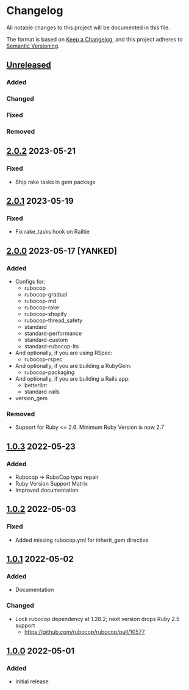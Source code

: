 # Changelog
All notable changes to this project will be documented in this file.

The format is based on [Keep a Changelog](https://keepachangelog.com/en/1.0.0/),
and this project adheres to [Semantic Versioning](https://semver.org/spec/v2.0.0.html).

## [Unreleased]
### Added
### Changed
### Fixed
### Removed

## [2.0.2] 2023-05-21
### Fixed
- Ship rake tasks in gem package

## [2.0.1] 2023-05-19
### Fixed
- Fix rake_tasks hook on Railtie

## [2.0.0] 2023-05-17 [YANKED]
### Added
- Configs for:
  - rubocop
  - rubocop-gradual
  - rubocop-md
  - rubocop-rake
  - rubocop-shopify
  - rubocop-thread_safety
  - standard
  - standard-performance
  - standard-custom
  - standard-rubocop-lts
- And optionally, if you are using RSpec:
  - rubocop-rspec
- And optionally, if you are building a RubyGem:
  - rubocop-packaging
- And optionally, if you are building a Rails app:
  - betterlint
  - standard-rails
- version_gem
### Removed
- Support for Ruby <= 2.6. Minimum Ruby Version is now 2.7

## [1.0.3] 2022-05-23
### Added
- Rubocop => RuboCop typo repair
- Ruby Version Support Matrix
- Improved documentation

## [1.0.2] 2022-05-03
### Fixed
- Added missing rubocop.yml for inherit_gem directive

## [1.0.1] 2022-05-02
### Added
- Documentation

### Changed
- Lock rubocop dependency at 1.28.2; next version drops Ruby 2.5 support
  - https://github.com/rubocop/rubocop/pull/10577

## [1.0.0] 2022-05-01
### Added
- Initial release

[Unreleased]: https://github.com/rubocop-lts/rubocop-ruby2_5/compare/v2.0.2...HEAD
[2.0.2]: https://github.com/rubocop-lts/rubocop-ruby2_5/compare/v2.0.1...v2.0.2
[2.0.1]: https://github.com/rubocop-lts/rubocop-ruby2_5/compare/v2.0.0...v2.0.1
[2.0.0]: https://github.com/rubocop-lts/rubocop-ruby2_5/compare/v1.0.3...v2.0.0
[1.0.3]: https://github.com/rubocop-lts/rubocop-ruby2_5/compare/v1.0.2...v1.0.3
[1.0.2]: https://github.com/rubocop-lts/rubocop-ruby2_5/compare/v1.0.1...v1.0.2
[1.0.1]: https://github.com/rubocop-lts/rubocop-ruby2_5/compare/v1.0.0...v1.0.1
[1.0.0]: https://github.com/rubocop-lts/rubocop-ruby2_5/compare/78b4f8131d931354f76d4025ab0517fc9792fed2...v1.0.0
